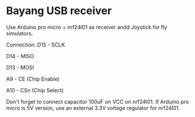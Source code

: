 # Bayang USB receiver
Use Arduino pro micro + nrf24l01 as receiver andd Joystick for fly simulators.

Connection:
D15 - SCLK

D14 - MISO

D13 - MOSI

A9 - CE (Chip Enable)

A10 - CSn (Chip Select)


Don't forget to connect capacitor 100uF on VCC on nrf24l01.
If Arduino pro micro is 5V version, use an external 3.3V voltage regulator for nrf24l01.

